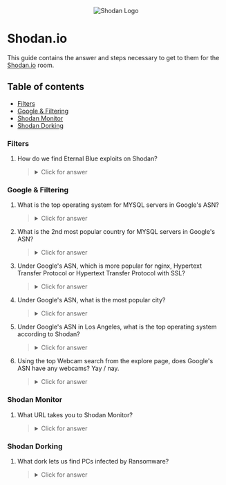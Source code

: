 <p align="center">
   <img src="https://github.com/Kevinovitz/TryHackMe_Writeups/blob/main/shodan/Shodan_Cover.png" alt="Shodan Logo">
</p>

# Shodan.io

This guide contains the answer and steps necessary to get to them for the [Shodan.io](https://tryhackme.com/room/shodan) room.

## Table of contents

- [Filters](#filters)
- [Google & Filtering](#google--Filtering)
- [Shodan Monitor](#shodan-monitor)
- [Shodan Dorking](#shodan-dorking)

### Filters



1. How do we find Eternal Blue exploits on Shodan?

   

   ><details><summary>Click for answer</summary></details>

### Google & Filtering



1. What is the top operating system for MYSQL servers in Google's ASN?    

   

   ><details><summary>Click for answer</summary></details>

2. What is the 2nd most popular country for MYSQL servers in Google's ASN?

   

   ><details><summary>Click for answer</summary></details>

3. Under Google's ASN, which is more popular for nginx, Hypertext Transfer Protocol or Hypertext Transfer Protocol with SSL?

   

   ><details><summary>Click for answer</summary></details>

4. Under Google's ASN, what is the most popular city?

   

   ><details><summary>Click for answer</summary></details>

5. Under Google's ASN in Los Angeles, what is the top operating system according to Shodan?

   

   ><details><summary>Click for answer</summary></details>

6. Using the top Webcam search from the explore page, does Google's ASN have any webcams? Yay / nay.

   

   ><details><summary>Click for answer</summary></details>

### Shodan Monitor



1. What URL takes you to Shodan Monitor?

   

   ><details><summary>Click for answer</summary></details>

### Shodan Dorking



1. What dork lets us find PCs infected by Ransomware? 

   

   ><details><summary>Click for answer</summary></details>
